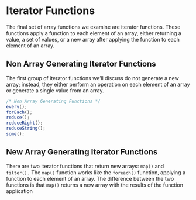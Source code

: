 # **Iterator Functions**

The final set of array functions we examine are iterator functions. These functions apply a function to each element of an array, either returning a value, a set of values, or a new array after applying the function to each element of an array.

## **Non Array Generating Iterator Functions**

The first group of iterator functions we’ll discuss do not generate a new array; instead, they either perform an operation on each element of an array or generate a single value from an array.

```jsx
/* Non Array Generating Functions */
every();
forEach();
reduce();
reduceRight();
reduceString();
some();
```

## New Array Generating Iterator Functions

There are two iterator functions that return new arrays: ``` map() ``` and ``` filter().``` The ```map()``` function works like the ```foreach()``` function, applying a function to each element of an array. The difference between the two functions is that ```map()``` returns a new array with the results of the function application